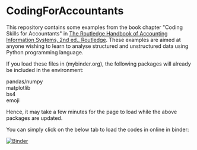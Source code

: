 # CodingForAccountants
This repository contains some examples from the book chapter "Coding Skills for Accountants" in [The Routledge Handbook of Accounting Information Systems, 2nd ed., Routledge](https://www.routledge.com/The-Routledge-Handbook-of-Accounting-Information-Systems/Strauss-Quinn/p/book/9780367678111). These examples are aimed at anyone wishing to learn to analyse structured and unstructured data using Python programming language.

If you load these files in (mybinder.org), the following packages will already be included in the environment:

pandas/numpy  
matplotlib  
bs4  
emoji  

Hence, it may take a few minutes for the page to load while the above packages are updated.

You can simply click on the below tab to load the codes in online in binder:

[![Binder](https://mybinder.org/badge_logo.svg)](https://mybinder.org/v2/gh/bibekbhatta/CodingForAccountants/HEAD)
